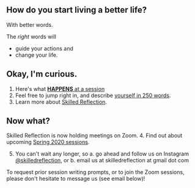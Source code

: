 ## How do you start living a better life? 

With better words.

The *right* words will  
  - guide your actions and 
  - change your life.
  
## Okay, I'm curious.

1. Here's what [**HAPPENS** at a session](every_session.md)  
2. Feel free to jump right in, and describe [yourself in 250 words](self250.md).
3. Learn more about [Skilled Reflection](about.md).

## Now what?  
Skilled Reflection is now holding meetings on Zoom. 
4. Find out about upcoming [Spring 2020 sessions](club_meetings.md).

5. You can't wait any longer, so 
  a. go ahead and follow us on Instagram [@skilledreflection](https://www.instagram.com/skilledreflection/), or
  b. email us at skilledreflection at gmail dot com  

To request prior session writing prompts, or to join the Zoom sessions, 
please don't hesitate to message us (see email below)!
